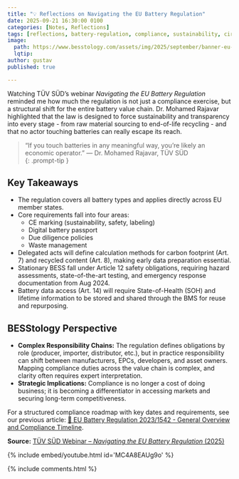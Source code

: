 ```yaml
---
title: "💡 Reflections on Navigating the EU Battery Regulation"
date: 2025-09-21 16:30:00 0100
categories: [Notes, Reflections]
tags: [reflections, battery-regulation, compliance, sustainability, circular-economy]
image:
  path: https://www.besstology.com/assets/img/2025/september/banner-eu-battery-reflection.png
  lqtip:
author: gustav
published: true

---
```


Watching TÜV SÜD’s webinar *Navigating the EU Battery Regulation* reminded me how much the regulation is not just a compliance exercise, but a structural shift for the entire battery value chain. Dr. Mohamed Rajavar highlighted that the law is designed to force sustainability and transparency into every stage - from raw material sourcing to end-of-life recycling - and that no actor touching batteries can really escape its reach.

> “If you touch batteries in any meaningful way, you’re likely an economic operator.” — Dr. Mohamed Rajavar, TÜV SÜD  
{: .prompt-tip }

## Key Takeaways  
- The regulation covers all battery types and applies directly across EU member states.  
- Core requirements fall into four areas: 
  - CE marking (sustainability, safety, labeling)
  - Digital battery passport
  - Due diligence policies
  - Waste management  
- Delegated acts will define calculation methods for carbon footprint (Art. 7) and recycled content (Art. 8), making early data preparation essential.  
- Stationary BESS fall under Article 12 safety obligations, requiring hazard assessments, state-of-the-art testing, and emergency response documentation from Aug 2024.  
- Battery data access (Art. 14) will require State-of-Health (SOH) and lifetime information to be stored and shared through the BMS for reuse and repurposing.  

## BESStology Perspective  
- **Complex Responsibility Chains:** The regulation defines obligations by role (producer, importer, distributor, etc.), but in practice responsibility can shift between manufacturers, EPCs, developers, and asset owners. Mapping compliance duties across the value chain is complex, and clarity often requires expert interpretation.  
- **Strategic Implications:** Compliance is no longer a cost of doing business; it is becoming a differentiator in accessing markets and securing long-term competitiveness.  

For a structured compliance roadmap with key dates and requirements, see our previous article: [🔋 EU Battery Regulation 2023/1542 - General Overview and Compliance Timeline](https://www.besstology.com/posts/compliance-battery-regulation-overview/).  

**Source:** [TÜV SÜD Webinar – *Navigating the EU Battery Regulation* (2025)](https://www.tuvsud.com)

{% include embed/youtube.html id='MC4A8EAUg9o' %}

{% include comments.html %}

